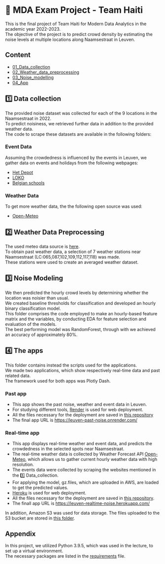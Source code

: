 
# 🌇 MDA Exam Project - Team Haiti
This is the final project of Team Haiti for Modern Data Analytics in the academic year 2022-2023.<br />
The objective of the project is to predict crowd density by estimating the noise levels at multiple locations along Naamsestraat in Leuven.

## Content
- [01_Data_collection](https://github.com/SarahSchrevens/MDA_project/tree/main/01_Data_collection)
- [02_Weather_data_preprocessing](https://github.com/SarahSchrevens/MDA_project/tree/main/02_Weather_data_preprocessing) 
- [03_Noise_modelling](https://github.com/SarahSchrevens/MDA_project/tree/main/03_Noise_modelling) 
- [04_App](https://github.com/SarahSchrevens/MDA_project/tree/main/04_App) 

## 1️⃣ Data collection
The provided noise dataset was collected for each of the 9 locations in the Naamsestraat in 2022.<br />
To predict noisiness, we retrieved further data in addition to the provided weather data.<br />
The code to scrape these datasets are available in the following folders:<br />
### Event Data
Assuming the crowdedness is influenced by the events in Leuven, we gather data on events and holidays from the following webpages:
- [Het Depot](https://www.hetdepot.be/programma?page1)
- [LOKO](https://www.loko.be/en/past-events)
- [Belgian schools](https://schoolvakanties-be.be/schoolvakanties-2022/)
### Weather Data
To get more weather data, the the following open source was used:
- [Open-Meteo](https://open-meteo.com/)

## 2️⃣ Weather Data Preprocessing
The used meteo data source is [here](https://rdr.kuleuven.be/dataset.xhtml?persistentId=doi:10.48804/SSRN3F).<br />
To obtain past weather data, a selection of 7 weather stations near Naamsestraat (LC:065,087,102,109,112,117,118) was made.<br />
These stations were used to create an averaged weather dataset.

## 3️⃣ Noise Modeling
We then predicted the hourly crowd levels by determining whether the location was noisier than usual.<br />
We created baseline thresholds for classification and developed an hourly binary classification model.<br />
This folder comprises the code employed to make an hourly-based feature matrix and the variables, by conducting EDA for feature selection and evaluation of the models.<br />
The best performing model was RandomForest, through with we achieved an accuracy of approximately 80%.

## 4️⃣ The apps
This folder contains instead the scripts used for the applications.<br />
We made two applications, which show respectively real-time data and past related data.<br />
The framework used for both apps was Plotly Dash.
### Past app
- This app shows the past noise, weather and event data in Leuven. 
- For studying different tools, [Render](https://render.com/) is used for web deployment.
- All the files necessary for the deployment are saved in [this repository](https://github.com/Shinichi99/leuven-past-render-app)
- The final app URL is https://leuven-past-noise.onrender.com/
### Real-time app
- This app displays real-time weather and event data, and predicts the crowdedness in the selected spots near Naamsestraat.
- The real-time weather data is collected by Weather Forecast API [Open-Meteo](https://open-meteo.com/), which allows us to gather current hourly weather data with high resolution. 
- The events data were collected by scraping the websites mentioned in the 1️⃣ Data_collection.
- For applying the model, gz.files, which are uploaded in AWS, are loaded to get the predicted values.
- [Heroku](https://www.heroku.com/) is used for web deployment.
- All the files necessary for the deployment are saved in [this repository](https://github.com/Shinichi99/leuven-realtime-heroku-app).
- The finall app URL is https://leuven-realtime-noise.herokuapp.com/

In addition, Amazon S3 was used for data storage. The files uploaded to the S3 bucket are stored in [this folder](https://github.com/SarahSchrevens/MDA_project/tree/main/04_App/AWS).

## Appendix
In this project, we utilized Python 3.9.5, which was used in the lecture, to set up a virtual environment.<br />
The necessary packages are listed in the [requirements](https://github.com/SarahSchrevens/MDA_project/blob/main/requirements.txt) file. 
